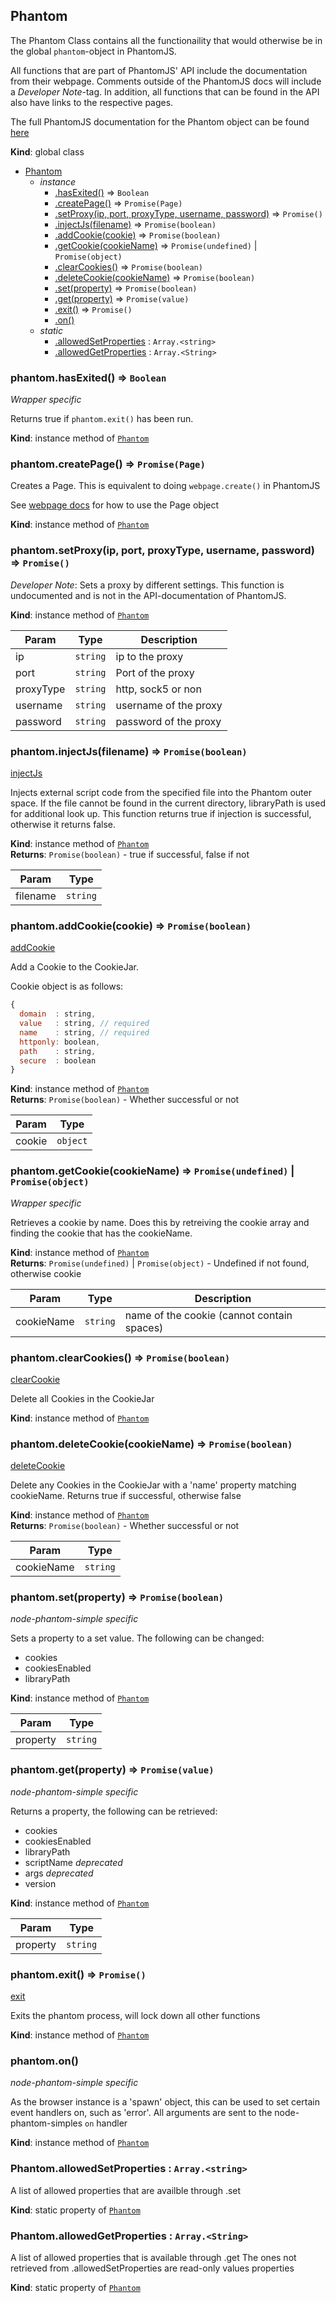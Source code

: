 <a name="Phantom"></a>
## Phantom
The Phantom Class contains all the functionaility that would otherwisebe in the global `phantom`-object in PhantomJS.All functions that are part of PhantomJS' API include the documentationfrom their webpage. Comments outside of the PhantomJS docs will include a*Developer Note*-tag. In addition, all functions that can be found in theAPI also have links to the respective pages.The full PhantomJS documentation for the Phantom object can be found [here](http://phantomjs.org/api/phantom/)

**Kind**: global class  

* [Phantom](#Phantom)
    * _instance_
        * [.hasExited()](#Phantom+hasExited) ⇒ <code>Boolean</code>
        * [.createPage()](#Phantom+createPage) ⇒ <code>Promise(Page)</code>
        * [.setProxy(ip, port, proxyType, username, password)](#Phantom+setProxy) ⇒ <code>Promise()</code>
        * [.injectJs(filename)](#Phantom+injectJs) ⇒ <code>Promise(boolean)</code>
        * [.addCookie(cookie)](#Phantom+addCookie) ⇒ <code>Promise(boolean)</code>
        * [.getCookie(cookieName)](#Phantom+getCookie) ⇒ <code>Promise(undefined)</code> &#124; <code>Promise(object)</code>
        * [.clearCookies()](#Phantom+clearCookies) ⇒ <code>Promise(boolean)</code>
        * [.deleteCookie(cookieName)](#Phantom+deleteCookie) ⇒ <code>Promise(boolean)</code>
        * [.set(property)](#Phantom+set) ⇒ <code>Promise(boolean)</code>
        * [.get(property)](#Phantom+get) ⇒ <code>Promise(value)</code>
        * [.exit()](#Phantom+exit) ⇒ <code>Promise()</code>
        * [.on()](#Phantom+on)
    * _static_
        * [.allowedSetProperties](#Phantom.allowedSetProperties) : <code>Array.&lt;string&gt;</code>
        * [.allowedGetProperties](#Phantom.allowedGetProperties) : <code>Array.&lt;String&gt;</code>

<a name="Phantom+hasExited"></a>
### phantom.hasExited() ⇒ <code>Boolean</code>
*Wrapper specific*Returns true if `phantom.exit()` has been run.

**Kind**: instance method of <code>[Phantom](#Phantom)</code>  
<a name="Phantom+createPage"></a>
### phantom.createPage() ⇒ <code>Promise(Page)</code>
Creates a Page. This is equivalent to doing `webpage.create()` in PhantomJSSee [webpage docs](./webpage.md) for how to use the Page object

**Kind**: instance method of <code>[Phantom](#Phantom)</code>  
<a name="Phantom+setProxy"></a>
### phantom.setProxy(ip, port, proxyType, username, password) ⇒ <code>Promise()</code>
*Developer Note*: Sets a proxy by different settings.This function is undocumented and is not in the API-documentation of PhantomJS.

**Kind**: instance method of <code>[Phantom](#Phantom)</code>  

| Param | Type | Description |
| --- | --- | --- |
| ip | <code>string</code> | ip to the proxy |
| port | <code>string</code> | Port of the proxy |
| proxyType | <code>string</code> | http, sock5 or non |
| username | <code>string</code> | username of the proxy |
| password | <code>string</code> | password of the proxy |

<a name="Phantom+injectJs"></a>
### phantom.injectJs(filename) ⇒ <code>Promise(boolean)</code>
[injectJs](http://phantomjs.org/api/phantom/method/inject-js.html)Injects external script code from the specified file intothe Phantom outer space. If the file cannot be found inthe current directory, libraryPath is used for additional look up.This function returns true if injection is successful,otherwise it returns false.

**Kind**: instance method of <code>[Phantom](#Phantom)</code>  
**Returns**: <code>Promise(boolean)</code> - true if successful, false if not  

| Param | Type |
| --- | --- |
| filename | <code>string</code> | 

<a name="Phantom+addCookie"></a>
### phantom.addCookie(cookie) ⇒ <code>Promise(boolean)</code>
[addCookie](http://phantomjs.org/api/phantom/method/add-cookie.html)Add a Cookie to the CookieJar.Cookie object is as follows:```js{  domain  : string,  value   : string, // required  name    : string, // required  httponly: boolean,  path    : string,  secure  : boolean}```

**Kind**: instance method of <code>[Phantom](#Phantom)</code>  
**Returns**: <code>Promise(boolean)</code> - Whether successful or not  

| Param | Type |
| --- | --- |
| cookie | <code>object</code> | 

<a name="Phantom+getCookie"></a>
### phantom.getCookie(cookieName) ⇒ <code>Promise(undefined)</code> &#124; <code>Promise(object)</code>
*Wrapper specific*Retrieves a cookie by name. Does this by retreiving the cookie arrayand finding the cookie that has the cookieName.

**Kind**: instance method of <code>[Phantom](#Phantom)</code>  
**Returns**: <code>Promise(undefined)</code> &#124; <code>Promise(object)</code> - Undefined if not found, otherwise cookie  

| Param | Type | Description |
| --- | --- | --- |
| cookieName | <code>string</code> | name of the cookie (cannot contain spaces) |

<a name="Phantom+clearCookies"></a>
### phantom.clearCookies() ⇒ <code>Promise(boolean)</code>
[clearCookie](http://phantomjs.org/api/phantom/method/clear-cookies.html)Delete all Cookies in the CookieJar

**Kind**: instance method of <code>[Phantom](#Phantom)</code>  
<a name="Phantom+deleteCookie"></a>
### phantom.deleteCookie(cookieName) ⇒ <code>Promise(boolean)</code>
[deleteCookie](http://phantomjs.org/api/phantom/method/delete-cookie.html)Delete any Cookies in the CookieJar with a 'name' propertymatching cookieName.Returns true if successful, otherwise false

**Kind**: instance method of <code>[Phantom](#Phantom)</code>  
**Returns**: <code>Promise(boolean)</code> - Whether successful or not  

| Param | Type |
| --- | --- |
| cookieName | <code>string</code> | 

<a name="Phantom+set"></a>
### phantom.set(property) ⇒ <code>Promise(boolean)</code>
*node-phantom-simple specific*Sets a property to a set value. The following can be changed:- cookies- cookiesEnabled- libraryPath

**Kind**: instance method of <code>[Phantom](#Phantom)</code>  

| Param | Type |
| --- | --- |
| property | <code>string</code> | 

<a name="Phantom+get"></a>
### phantom.get(property) ⇒ <code>Promise(value)</code>
*node-phantom-simple specific*Returns a property, the following can be retrieved:- cookies- cookiesEnabled- libraryPath- scriptName *deprecated*- args *deprecated*- version

**Kind**: instance method of <code>[Phantom](#Phantom)</code>  

| Param | Type |
| --- | --- |
| property | <code>string</code> | 

<a name="Phantom+exit"></a>
### phantom.exit() ⇒ <code>Promise()</code>
[exit](http://phantomjs.org/api/phantom/method/exit.html)Exits the phantom process, will lock down all other functions

**Kind**: instance method of <code>[Phantom](#Phantom)</code>  
<a name="Phantom+on"></a>
### phantom.on()
*node-phantom-simple specific*As the browser instance is a 'spawn' object, thiscan be used to set certain event handlers on, such as'error'. All arguments are sent to the node-phantom-simples `on` handler

**Kind**: instance method of <code>[Phantom](#Phantom)</code>  
<a name="Phantom.allowedSetProperties"></a>
### Phantom.allowedSetProperties : <code>Array.&lt;string&gt;</code>
A list of allowed properties that are availble through .set

**Kind**: static property of <code>[Phantom](#Phantom)</code>  
<a name="Phantom.allowedGetProperties"></a>
### Phantom.allowedGetProperties : <code>Array.&lt;String&gt;</code>
A list of allowed properties that is available through .getThe ones not retrieved from .allowedSetProperties are read-only valuesproperties

**Kind**: static property of <code>[Phantom](#Phantom)</code>  
